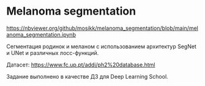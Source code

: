 # Melanoma segmentation

https://nbviewer.org/github/mosikk/melanoma_segmentation/blob/main/melanoma_segmentation.ipynb

Сегментация родинок и меланом с использованием архитектур SegNet и UNet и различных лосс-функций.

Датасет: https://www.fc.up.pt/addi/ph2%20database.html

Задание выполнено в качестве ДЗ для Deep Learning School.
